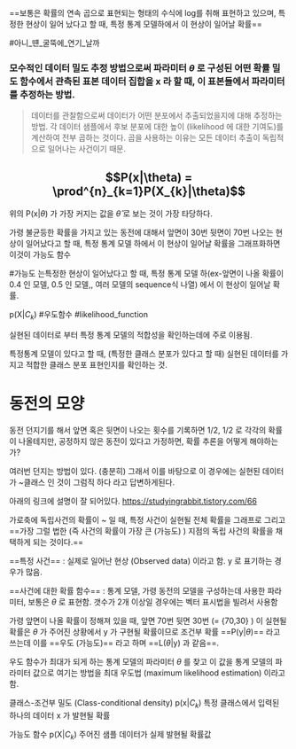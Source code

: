 ==보통은  확률의 연속 곱으로 표현되는 형태의 수식에 log를 취해 표현하고 있으며, 특정한 현상이 일어 났다고 할 때, 특정 통계 모델하에서 이 현상이 일어날 확률==


#아니_떈_굴뚝에_연기_날까

### 모수적인 데이터 밀도 추정 방법으로써 파라미터 $\theta$ 로 구성된 어떤 확률 밀도 함수에서 관측된 표본 데이터 집합을 x 라 할 때, 이 표본들에서 파라미터를 추정하는 방법. 

>데이터를 관찰함으로써 데이터가 어떤 분포에서 추출되었을지에 대해 추정하는 방법.
>각 데이터 샘플에서 후보 분포에 대한 높이 (likelihood 에 대한 기여도)를 계산하여 전부 곱하는 것이다.
>곱을 사용하는 이유는 모든 데이터 추출이 독립적으로 일어나는 사건이기 때문.

## $$P(x|\theta) = \prod^{n}_{k=1}P(X_{k}|\theta)$$
위의 P(x|$\theta$) 가 가장 커지는 값을 $\hat \theta$ 로 보는 것이 가장 타당하다.


가령 불균등한 확률을 가지고 있는 동전에 대해서 앞면이 30번 뒷면이 70번 나오는 현상이 일어났다고 할 때, 특정 통계 모델 하에서 이 현상이 일어날 확률을 그래프화하면 이것이 가능도 함수

#가능도 는특정한 현상이 일어났다고 할 때, 특정 통계 모델 하(ex-앞면이 나올 확률이 0.4 인 모델, 0.5 인 모델,, 여러 모델의 sequence식 나열) 에서 이 현상이 일어날 확률.

p(X|$C_{k}$)
#우도함수 #likelihood_function

실현된 데이터로 부터 특정 통계 모델의 적합성을 확인하는데에 주로 이용됨.

특정통계 모델이 있다고 할 때, (특정한 클래스 분포가 있다고 할 때)
실현된 데이터를 가지고 적합한 클래스 분포 표현인지를 확인하는 것.

# 동전의 모양
동전 던지기를 해서 앞면 혹은 뒷면이 나오는 횟수를 기록하면 1/2, 1/2 로 각각의 확률이 나올테지만, 공정하지 않은 동전이 있다고 가정하면, 확률 추론을 어떻게 해야하는가?

여러번 던지는 방법이 있다. (충분히)
그래서 이를 바탕으로 이 경우에는 실현된 데이터가 ~클래스 인 것이 그럼직 하다 라고 답변하게된다.

아래의 링크에 설명이 잘 되어있다.
https://studyingrabbit.tistory.com/66

가로축에 독립사건의 확률이 ~ 일 때, 특정 사건이 실현될 전체 확률을 그래프로 그리고 ==가장 그럴 법한 (즉 사건의 확률이 가장 큰 (가능도) ) 지점의 독립 사건의 확률을 채택하게 되는 것이다.==

==특정 사건== : 실제로 일어난 현상 (Observed data) 이라고 함. y 로 표기하는 경우가 많음.

==사건에 대한 확률 함수== : 통계 모델, 가령 동전의 모델을 구성하는데 사용한 파라미터, 보통은 $\theta$ 로 표현함. 갯수가 2개 이상일 경우에는 벡터 표시법을 빌려서 사용함

가령 앞면이 나올 확률이 정해져 있을 때, 앞면 70번 뒷면 30번 (= {70,30} ) 이 실현될 확률은 $\theta$ 가 주어진 상황에서 y 가 구현될 확률이므로 조건부 확률 ==P(y|$\theta$)== 라고 쓰는데 이를 ==우도 (가능도)== 라고 하며 ==L($\theta$|y) 과 같음==.


우도 함수가 최대가 되게 하는 통계 모델의 파라미터 $\theta$ 를 찾고 이 값을 통계 모델의 파라미터 값으로 여기는 방법을 최대 우도법 (maximum likelihood estimation) 이라고 함.


클래스-조건부 밀도 (Class-conditional density) p(x|$C_{k}$)
특정 클래스에서 입력된 하나의 데이터 x 가 발현될 확률

가능도 함수 p(X|$C_{k}$)
주어진 샘플 데이터가 실제 발현될 확률값
